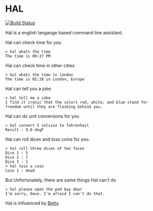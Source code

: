 HAL
====
[![Build Status](https://travis-ci.org/virtualanup/hal.svg?branch=master)](https://travis-ci.org/virtualanup/hal)

Hal is a english langauge based command line assistant.

Hal can check time for you

    > hal whats the time
    The time is 09:27 PM

Hal can check time in other cities

    > hal whats the time in london
    The time is 02:28 in London, Europe

Hal can tell you a joke

    > hal tell me a joke
    I find it ironic that the colors red, white, and blue stand for freedom until they are flashing behind you.

Hal can do unit conversions for you

    > hal convert 5 celsius to fahrenheit
    Result : 9.0 degF

Hal can roll dices and toss coins for you.

    > hal roll three dices of ten faces
    Dice 1 : 5
    Dice 2 : 7
    Dice 3 : 1
    > hal toss a coin
    Coin 1 : Head

But Unfortunately, there are some things Hal can't do

    > hal please open the pod bay door
    I'm sorry, Dave. I'm afraid I can't do that.

Hal is influenced by [Betty](https://github.com/pickhardt/betty).
